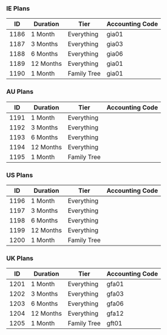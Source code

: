 ### IE Plans

| ID   | Duration  | Tier        | Accounting Code |
| ---- | --------- | ----------- | --------------- |
| 1186 | 1 Month   | Everything  | gia01           |
| 1187 | 3 Months  | Everything  | gia03           |
| 1188 | 6 Months  | Everything  | gia06           |
| 1189 | 12 Months | Everything  | gia01           |
| 1190 | 1 Month   | Family Tree | gia01           |
### AU Plans

| ID   | Duration  | Tier        | Accounting Code |
| ---- | --------- | ----------- | --------------- |
| 1191 | 1 Month   | Everything  |                 |
| 1192 | 3 Months  | Everything  |                 |
| 1193 | 6 Months  | Everything  |                 |
| 1194 | 12 Months | Everything  |                 |
| 1195 | 1 Month   | Family Tree |                 |
### US Plans

| ID   | Duration  | Tier        | Accounting Code |
| ---- | --------- | ----------- | --------------- |
| 1196 | 1 Month   | Everything  |                 |
| 1197 | 3 Months  | Everything  |                 |
| 1198 | 6 Months  | Everything  |                 |
| 1199 | 12 Months | Everything  |                 |
| 1200 | 1 Month   | Family Tree |                 |
### UK Plans

| ID   | Duration  | Tier        | Accounting Code |
| ---- | --------- | ----------- | --------------- |
| 1201 | 1 Month   | Everything  | gfa01           |
| 1202 | 3 Months  | Everything  | gfa03           |
| 1203 | 6 Months  | Everything  | gfa06           |
| 1204 | 12 Months | Everything  | gfa12           |
| 1205 | 1 Month   | Family Tree | gft01           |
